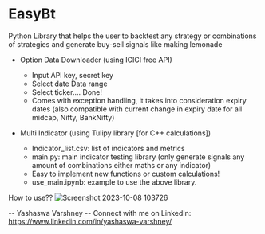# EasyBt
Python Library that helps the user to backtest any strategy or combinations of strategies and generate buy-sell signals like making lemonade

- Option Data Downloader (using ICICI free API)
  - Input API key, secret key
  - Select date Data range
  - Select ticker.... Done!
  - Comes with exception handling, it takes into consideration expiry dates (also compatible with current change in expiry date for all midcap, Nifty, BankNifty)  

- Multi Indicator (using Tulipy library [for C++ calculations])
  - Indicator_list.csv: list of indicators and metrics
  - main.py: main indicator testing library (only generate signals any amount of combinations either maths or any indicator)
  - Easy to implement new functions or custom calculations!
  - use_main.ipynb: example to use the above library.
  
How to use??
![Screenshot 2023-10-08 103726](https://github.com/bbmusa/EasyBt/assets/65719349/608aff3f-66b3-42d1-80b7-e62a1e7a1704)


-- Yashaswa Varshney
-- Connect with me on LinkedIn: https://www.linkedin.com/in/yashaswa-varshney/  
